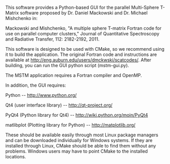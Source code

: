 This software provides a Python-based GUI for the parallel Multi-Sphere T-Matrix software proposed by Dr. Daniel Mackowski and Dr. Michael Mishchenko in:

Mackowski and Mishchenko, "A multiple sphere T-matrix Fortran code for use on parallel computer clusters," Journal of Quantitative Spectroscopy and Radiative Transfer, 112: 2182-2192, 2011.

This software is designed to be used with CMake, so we recommend using it to build the application.  The original Fortran code and instructions are available at http://eng.auburn.edu/users/dmckwski/scatcodes/.  After building, you can run the GUI python script (mstm-gui.py).

The MSTM application requires a Fortran compiler and OpenMP.

In addition, the GUI requires:

Python -- http://www.python.org/

Qt4 (user interface library) -- http://qt-project.org/

PyQt4 (Python library for Qt4) -- http://wiki.python.org/moin/PyQt4

matlibplot (Plotting library for Python) -- http://matplotlib.org/

These should be available easily through most Linux package managers and can be downloaded individually for Windows systems.  If they are installed through Linux, CMake should be able to find them without any problems.  Windows users may have to point CMake to the installed locations.